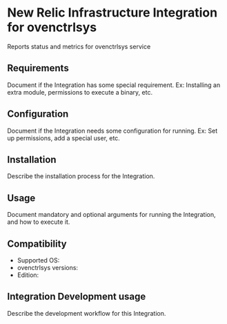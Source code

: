 # New Relic Infrastructure Integration for ovenctrlsys

Reports status and metrics for ovenctrlsys service

## Requirements

Document if the Integration has some special requirement. Ex: Installing an
extra module, permissions to execute a binary, etc.

## Configuration

Document if the Integration needs some configuration for running. Ex: Set
up permissions, add a special user, etc.

## Installation

Describe the installation process for the Integration.

## Usage

Document mandatory and optional arguments for running the Integration, and how to execute it.

## Compatibility

* Supported OS:
* ovenctrlsys versions:
* Edition:

## Integration Development usage

Describe the development workflow for this Integration.
